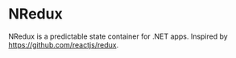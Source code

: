 # NRedux
NRedux is a predictable state container for .NET apps.  Inspired by https://github.com/reactjs/redux.
